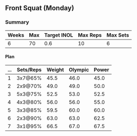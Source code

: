 ## Front Squat (Monday)

### Summary

Weeks | Max | Target INOL | Max Reps | Max Sets
--- | --- | --- | --- | ---
6 | 70 | 0.6 | 10 | 6

#### Plan

 ... | Sets/Reps | Weight | Olympic | Power
--- | --- | --- | --- | ---
1 | 3x7@65% | 45.5 | 46.0 | 45.0
2 | 2x9@70% | 49.0 | 49.0 | 50.0
3 | 5x3@75% | 52.5 | 53.0 | 52.5
4 | 4x3@80% | 56.0 | 56.0 | 55.0
5 | 3x3@85% | 59.5 | 60.0 | 60.0
6 | 2x3@90% | 63.0 | 63.0 | 62.5
7 | 3x1@95% | 66.5 | 67.0 | 67.5

